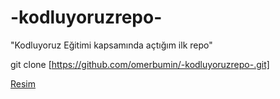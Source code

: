 # -kodluyoruzrepo-
"Kodluyoruz Eğitimi kapsamında açtığım ilk repo"

git clone [https://github.com/omerbumin/-kodluyoruzrepo-.git]

[Resim](https://global-uploads.webflow.com/6097e0eca1e87557da031fef/609859a191abe5d64b17fed3_Patika%20logo.png)



